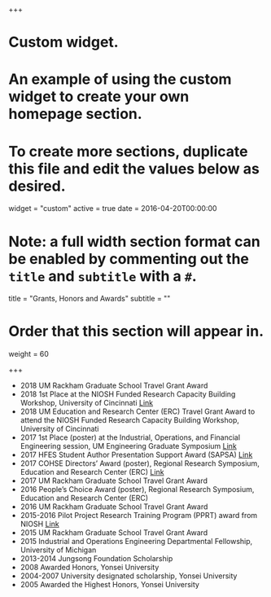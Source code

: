 +++
# Custom widget.
# An example of using the custom widget to create your own homepage section.
# To create more sections, duplicate this file and edit the values below as desired.
widget = "custom"
active = true
date = 2016-04-20T00:00:00

# Note: a full width section format can be enabled by commenting out the `title` and `subtitle` with a `#`.
title = "Grants, Honors and Awards"
subtitle = ""

# Order that this section will appear in.
weight = 60

+++
- 2018 UM Rackham Graduate School Travel Grant Award
- 2018 1st Place at the NIOSH Funded Research Capacity Building Workshop, University of Cincinnati  [Link](https://c4e.engin.umich.edu/sol-lim-receives-best-group-proposal-award-niosh-funded-research-capacity-building-workshop/)
- 2018 UM Education and Research Center (ERC) Travel Grant Award to attend the NIOSH Funded Research Capacity Building Workshop, University of Cincinnati
- 2017 1st Place (poster) at the Industrial, Operations, and Financial Engineering session, UM Engineering Graduate Symposium  [Link](https://gradsymposium.engin.umich.edu/award-competition-guidelines-winners/2017-engineering-graduate-symposium-winners/)
- 2017 HFES Student Author Presentation Support Award (SAPSA)  [Link](https://news.engin.umich.edu/2017/10/sol-lim-receives-student-author-presentation-support-award-at-hfes-annual-meeting/)
- 2017 COHSE Directors’ Award (poster), Regional Research Symposium, Education and Research Center (ERC)  [Link](http://cohse.umich.edu/research-symposium-2017/)
- 2017 UM Rackham Graduate School Travel Grant Award
- 2016 People’s Choice Award (poster), Regional Research Symposium, Education and Research Center (ERC)
- 2016 UM Rackham Graduate School Travel Grant Award 
- 2015-2016 Pilot Project Research Training Program (PPRT) award from NIOSH  [Link](http://cohse.umich.edu/funding/pprt-program-overview/past-funded-pprt-proposals/lim-and-dsouza/)
- 2015 UM Rackham Graduate School Travel Grant Award
- 2015 Industrial and Operations Engineering Departmental Fellowship, University of Michigan
- 2013-2014 Jungsong Foundation Scholarship
- 2008 Awarded Honors, Yonsei University
- 2004-2007 University designated scholarship, Yonsei University
- 2005 Awarded the Highest Honors, Yonsei University
